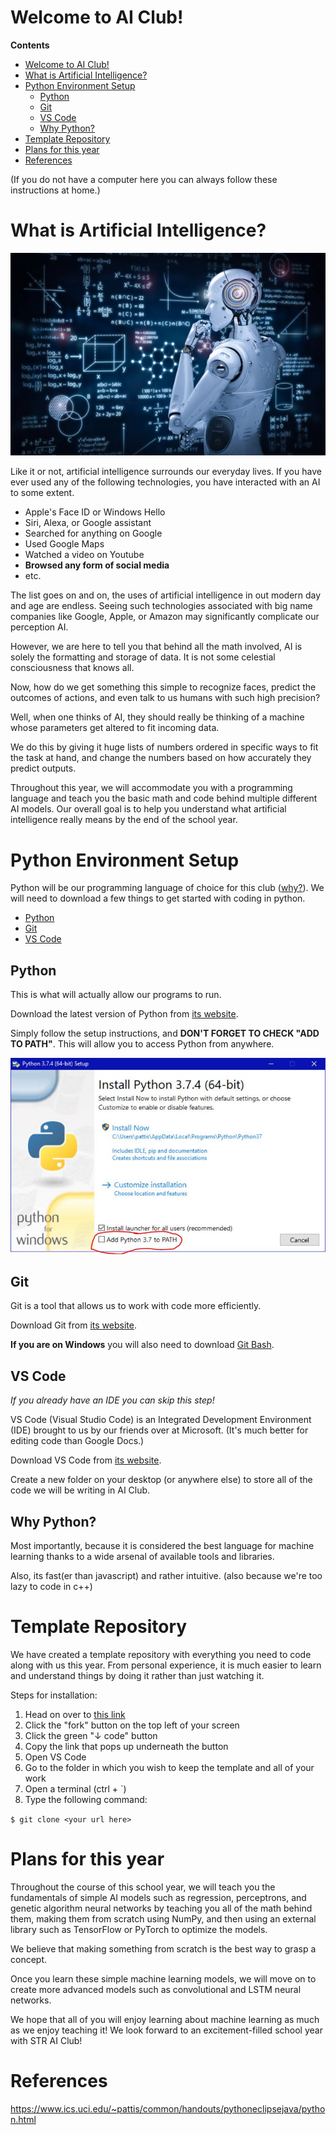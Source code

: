 # Welcome to AI Club!

**Contents**
- [Welcome to AI Club!](#welcome-to-ai-club)
- [What is Artificial Intelligence?](#what-is-artificial-intelligence)
- [Python Environment Setup](#python-environment-setup)
  - [Python](#python)
  - [Git](#git)
  - [VS Code](#vs-code)
  - [Why Python?](#why-python)
- [Template Repository](#template-repository)
- [Plans for this year](#plans-for-this-year)
- [References](#references)

(If you do not have a computer here you can always follow these instructions at home.)

# What is Artificial Intelligence?

![thinking_robot](images/thinking.jpg)

Like it or not, artificial intelligence surrounds our everyday lives. If you have ever used any of the following technologies, you have interacted with an AI to some extent.
- Apple's Face ID or Windows Hello
- Siri, Alexa, or Google assistant
- Searched for anything on Google
- Used Google Maps
- Watched a video on Youtube
- **Browsed any form of social media**
- etc.

The list goes on and on, the uses of artificial intelligence in out modern day and age are endless. Seeing such technologies associated with big name companies like Google, Apple, or Amazon may significantly complicate our perception AI.

However, we are here to tell you that behind all the math involved, AI is solely the formatting and storage of data. It is not some celestial consciousness that knows all.

Now, how do we get something this simple to recognize faces, predict the outcomes of actions, and even talk to us humans with such high precision?

Well, when one thinks of AI, they should really be thinking of a machine whose parameters get altered to fit incoming data.

We do this by giving it huge lists of numbers ordered in specific ways to fit the task at hand, and change the numbers based on how accurately they predict outputs.

Throughout this year, we will accommodate you with a programming language and teach you the basic math and code behind multiple different AI models. Our overall goal is to help you understand what artificial intelligence really means by the end of the school year.

# Python Environment Setup

Python will be our programming language of choice for this club ([why?](#why-python)). We will need to download a few things to get started with coding in python.
- [Python](#python)
- [Git](#git)
- [VS Code](#vs-code)

## Python

This is what will actually allow our programs to run.

Download the latest version of Python from [its website](https://www.python.org/downloads/).

Simply follow the setup instructions, and **DON'T FORGET TO CHECK "ADD TO PATH"**. This will allow you to access Python from anywhere.

![python_installer](images/python_installer.JPG)

## Git

Git is a tool that allows us to work with code more efficiently.

Download Git from [its website](https://git-scm.com/downloads).

**If you are on Windows** you will also need to download [Git Bash](https://git-scm.com/downloads).

## VS Code

*If you already have an IDE you can skip this step!*

VS Code (Visual Studio Code) is an Integrated Development Environment (IDE) brought to us by our friends over at Microsoft. (It's much better for editing code than Google Docs.)

Download VS Code from [its website](https://code.visualstudio.com/download).

Create a new folder on your desktop (or anywhere else) to store all of the code we will be writing in AI Club.

## Why Python?

Most importantly, because it is considered the best language for machine learning thanks to a wide arsenal of available tools and libraries.

Also, its fast(er than javascript) and rather intuitive. (also because we're too lazy to code in c++)

# Template Repository

We have created a template repository with everything you need to code along with us this year. From personal experience, it is much easier to learn and understand things by doing it rather than just watching it.

Steps for installation:
  1. Head on over to [this link](https://github.com/STR-AI-Club/Template)
  2. Click the "fork" button on the top left of your screen
  3. Click the green "↓ code" button
  4. Copy the link that pops up underneath the button
  5. Open VS Code
  6. Go to the folder in which you wish to keep the template and all of your work
  7. Open a terminal (ctrl + `)
  8. Type the following command:

`$ git clone <your url here>`

# Plans for this year

Throughout the course of this school year, we will teach you the fundamentals of simple AI models such as regression, perceptrons, and genetic algorithm neural networks by teaching you all of the math behind them, making them from scratch using NumPy, and then using an external library such as TensorFlow or PyTorch to optimize the models.

We believe that making something from scratch is the best way to grasp a concept.

Once you learn these simple machine learning models, we will move on to create more advanced models such as convolutional and LSTM neural networks.

We hope that all of you will enjoy learning about machine learning as much as we enjoy teaching it! We look forward to an excitement-filled school year with STR AI Club!

# References

https://www.ics.uci.edu/~pattis/common/handouts/pythoneclipsejava/python.html
